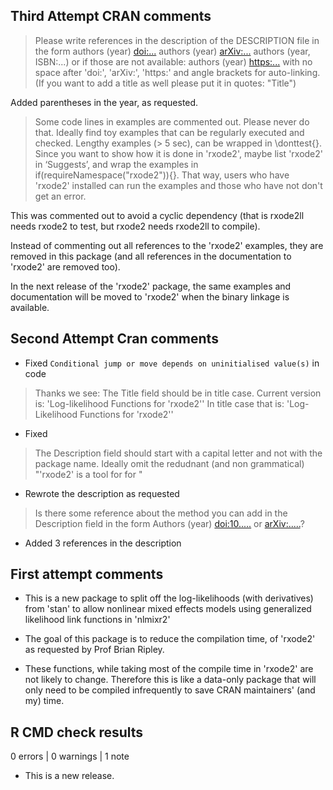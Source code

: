 ## Third Attempt CRAN comments

> Please write references in the description of the DESCRIPTION file in
> the form
> authors (year) <doi:...>
> authors (year) <arXiv:...>
> authors (year, ISBN:...)
> or if those are not available: authors (year) <https:...>
> with no space after 'doi:', 'arXiv:', 'https:' and angle brackets for
> auto-linking. (If you want to add a title as well please put it in
> quotes: "Title")

Added parentheses in the year, as requested.

> Some code lines in examples are commented out. Please never do that.
> Ideally find toy examples that can be regularly executed and checked.
> Lengthy examples (> 5 sec), can be wrapped in \donttest{}.
> Since you want to show how it is done in 'rxode2', maybe list 'rxode2'
> in ‘Suggests’, and wrap the examples in
> if(requireNamespace("rxode2")){}. That way, users who have 'rxode2'
> installed can run the examples and those who have not don't get an error.

This was commented out to avoid a cyclic dependency (that is rxode2ll needs
rxode2 to test, but rxode2 needs rxode2ll to compile).

Instead of commenting out all references to the 'rxode2' examples,
they are removed in this package (and all references in the
documentation to 'rxode2' are removed too).

In the next release of the 'rxode2' package, the same examples and
documentation will be moved to 'rxode2' when the binary linkage is
available.

## Second Attempt Cran comments

* Fixed `Conditional jump or move depends on uninitialised value(s)` in code

> Thanks we see:
>   The Title field should be in title case. Current version is:
>   'Log-likelihood Functions for 'rxode2''
>   In title case that is:
>   'Log-Likelihood Functions for 'rxode2''

* Fixed

>
>   The Description field should start with a capital letter and not with
>   the package name. Ideally omit the redudnant (and non grammatical)
> "'rxode2' is a tool for for "

* Rewrote the description as requested


> Is there some reference about the method you can add in the Description
> field in the form Authors (year) <doi:10.....> or <arXiv:.....>?

* Added 3 references in the description


## First attempt comments

* This is a new package to split off the log-likelihoods (with
  derivatives) from 'stan' to allow nonlinear mixed effects models
  using generalized likelihood link functions in 'nlmixr2'
  
* The goal of this package is to reduce the compilation time, of
  'rxode2' as requested by Prof Brian Ripley.
  
* These functions, while taking most of the compile time in 'rxode2'
  are not likely to change. Therefore this is like a data-only package that
  will only need to be compiled infrequently to save CRAN maintainers' 
  (and my) time.

## R CMD check results

0 errors | 0 warnings | 1 note

* This is a new release.

